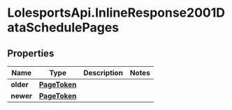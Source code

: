 # LolesportsApi.InlineResponse2001DataSchedulePages

## Properties
Name | Type | Description | Notes
------------ | ------------- | ------------- | -------------
**older** | [**PageToken**](PageToken.md) |  | 
**newer** | [**PageToken**](PageToken.md) |  | 

